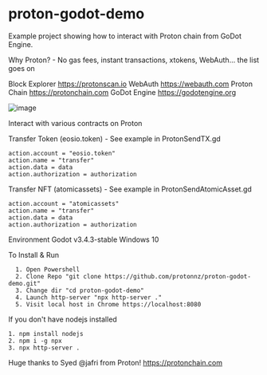 # proton-godot-demo
Example project showing how to interact with Proton chain from GoDot Engine.

Why Proton? - No gas fees, instant transactions, xtokens, WebAuth... the list goes on

Block Explorer https://protonscan.io
WebAuth https://webauth.com
Proton Chain https://protonchain.com
GoDot Engine https://godotengine.org

![image](https://user-images.githubusercontent.com/12118160/156945966-51d21eca-186c-4119-9f6d-90fad4668c64.png)


Interact with various contracts on Proton

Transfer Token (eosio.token) - See example in ProtonSendTX.gd

	action.account = "eosio.token"
	action.name = "transfer"
	action.data = data
	action.authorization = authorization

Transfer NFT (atomicassets) - See example in ProtonSendAtomicAsset.gd

	action.account = "atomicassets"
	action.name = "transfer"
	action.data = data
	action.authorization = authorization

Environment
  Godot v3.4.3-stable
  Windows 10
  
To Install & Run 

	  1. Open Powershell
	  2. Clone Repo "git clone https://github.com/protonnz/proton-godot-demo.git"
	  3. Change dir "cd proton-godot-demo"
	  4. Launch http-server "npx http-server ."
	  5. Visit local host in Chrome https://localhost:8080

If you don't have nodejs installed

	1. npm install nodejs
	2. npm i -g npx
	3. npx http-server .


Huge thanks to Syed @jafri from Proton!
https://protonchain.com
